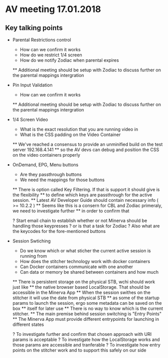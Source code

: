 # AV meeting 17.01.2018
## Key talking points

- Parental Restrictions control
	- How can we confirm it works
	- How do we restrict 1/4 screen 
	- How do we notify Zodiac when parental expires

	** Additional meeting should be setup with Zodiac 
	to discuss further on the parental mappings intergration 

- Pin Input Validation 
	- How can we confirm it works
	
	** Additional meeting should be setup with Zodiac 
	to discuss further on the parental mappings intergration 

- 1/4 Screen Video 
	- What is the exact resolution that you are running video in
	- What is the CSS padding on the Video Container

	** We've reached a consensus to provide an unminified build on the test server 192.168.4.141
	** so the AV devs can debug and position the CSS on the video containers properly

- OnDemand, EPG, Menu buttons
	- Are they passthrough buttons
	- We need the mappings for those buttons

	** There is option called Key Filtering. If that is support it should give is the flexibility 
	** to define which keys are passthrough for the active session.
	** Latest AV Developer Guide should contain necessary info ( >= 10.2.2 )
	** Seems like this is a consern for CBL and Zodiac primeraly, we need to investigate further 
	** in order to confirm that

	?  Start email chain to establish whether or not Minerva should be handling those keypresses
	?  or is that a task for Zodiac
	?  Also what are the keycodes for the fore-mentioned buttons

- Session Swtiching
	- Do we know which or what sticher the current active session is running from
	- How does the stitcher technology work with docker containers
	- Can Docker containers communicate with one another
	- Can data or memory be shared between containers and how much
	
	** There is persistent storage on the physical STB, wchi should work just like
	** the native browser based LocalStorage. That should be accessible in the Minerva App
	** When the session swithes on the stitcher it will use the date from physical STB
	** as some of the startup params to launch the session, ergo some metadata can be saved on the box
	** itself for later use
	** There is no way to know which is the current stitcher.
	** The main premise behind session switching is "Entry Points"
	** The Minerva App must provide different entrypoints for launching in different states

	?  To investigate further and confirm that chosen approach with URI params is acceptable
	?  To investigate how the LocalStorage works and those params are accessible and tranferable
	?  To investigate how entry points on the stitcher work and to support this safely on our side
